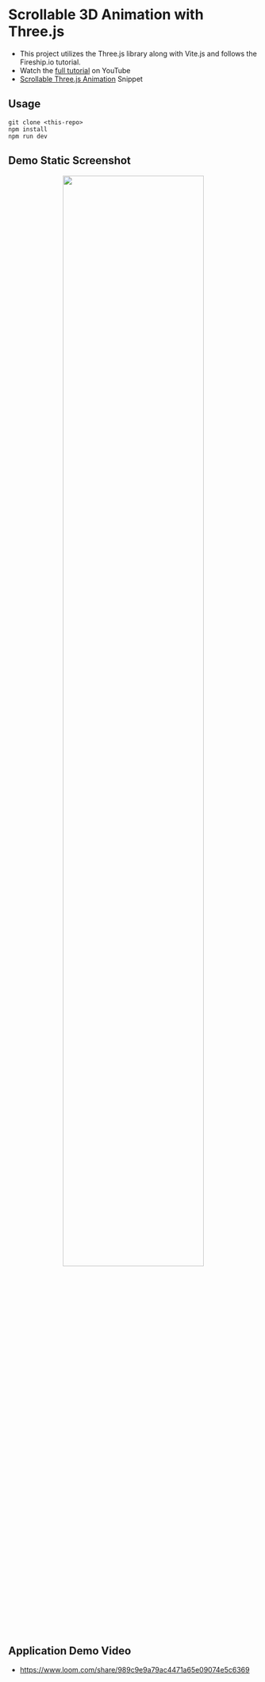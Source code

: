 # Scrollable 3D Animation with Three.js

-  This project utilizes the Three.js library along with Vite.js and follows the Fireship.io tutorial.
- Watch the [full tutorial](https://youtu.be/Q7AOvWpIVHU) on YouTube
- [Scrollable Three.js Animation](https://fireship.io/snippets/threejs-scrollbar-animation) Snippet

## Usage

```
git clone <this-repo>
npm install
npm run dev
```

## Demo Static Screenshot
<p align="center">
  <img src="https://user-images.githubusercontent.com/40038829/150879877-9737df09-0584-4819-8c59-fbd0c22ffd70.png" width=75% height=75%>
</p>

## Application Demo Video

-  https://www.loom.com/share/989c9e9a79ac4471a65e09074e5c6369
